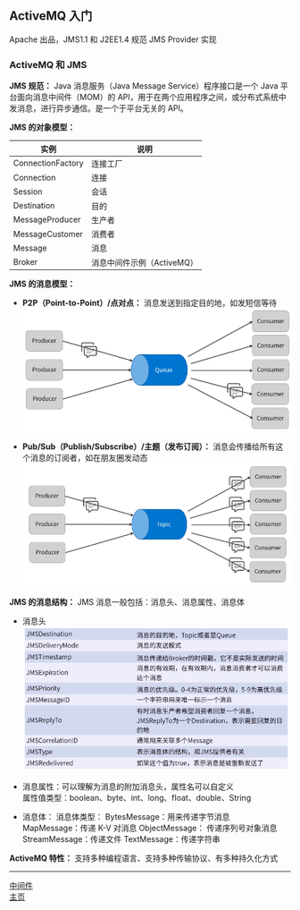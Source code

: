 ## ActiveMQ 入门

Apache 出品，JMS1.1 和 J2EE1.4 规范 JMS Provider 实现

### ActiveMQ 和 JMS

**JMS 规范：** Java 消息服务（Java Message Service）程序接口是一个 Java 平台面向消息中间件（MOM）的 API，用于在两个应用程序之间，或分布式系统中发消息，进行异步通信。是一个于平台无关的 API。

**JMS 的对象模型：**

| 实例              | 说明                       |
| ----------------- | -------------------------- |
| ConnectionFactory | 连接工厂                   |
| Connection        | 连接                       |
| Session           | 会话                       |
| Destination       | 目的                       |
| MessageProducer   | 生产者                     |
| MessageCustomer   | 消费者                     |
| Message           | 消息                       |
| Broker            | 消息中间件示例（ActiveMQ） |

**JMS 的消息模型：**

-   **P2P（Point-to-Point）/点对点：** 消息发送到指定目的地，如发短信等待
    ![jmsp2p](res/jmsp2p.png)

-   **Pub/Sub（Publish/Subscribe）/主题（发布订阅）：** 消息会传播给所有这个消息的订阅者，如在朋友圈发动态
    ![jmspubsub](res/jmspubsub.png)

**JMS 的消息结构：**
JMS 消息一般包括：消息头、消息属性、消息体

-   消息头
    ![jms消息头](res/jms消息头.png)

-   消息属性：可以理解为消息的附加消息头，属性名可以自定义  
     属性值类型：boolean、byte、int、long、float、double、String

-   消息体：
    消息体类型：
    BytesMessage：用来传递字节消息  
    MapMessage：传递 K-V 对消息
    ObjectMessage： 传递序列号对象消息
    StreamMessage：传递文件
    TextMessage：传递字符串

**ActiveMQ 特性：** 支持多种编程语言、支持多种传输协议、有多种持久化方式

---

[中间件](../README.md)  
[主页](/)
